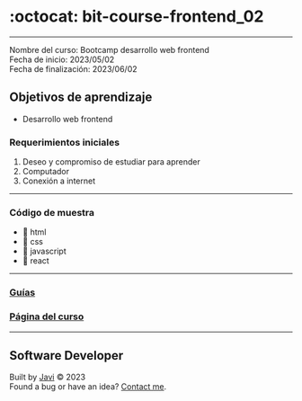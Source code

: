 # :octocat: bit-course-frontend_02
---
Nombre del curso: Bootcamp desarrollo web frontend  
Fecha de inicio: 2023/05/02  
Fecha de finalización: 2023/06/02
## Objetivos de aprendizaje
- Desarrollo web frontend
### Requerimientos iniciales
1. Deseo y compromiso de estudiar para aprender
2. Computador
3. Conexión a internet
---
### Código de muestra
- :open_file_folder: html
- :open_file_folder: css
- :open_file_folder: javascript
- :open_file_folder: react
---
### [Guías](./guias/index.md)
### [Página del curso](https://javierandres-dev.github.io/bit-course-frontend_02/)
---
## Software Developer
Built by [Javi](https://javierandres.dev) :copyright: 2023  
Found a bug or have an idea? [Contact me](https://javierandres.dev).

